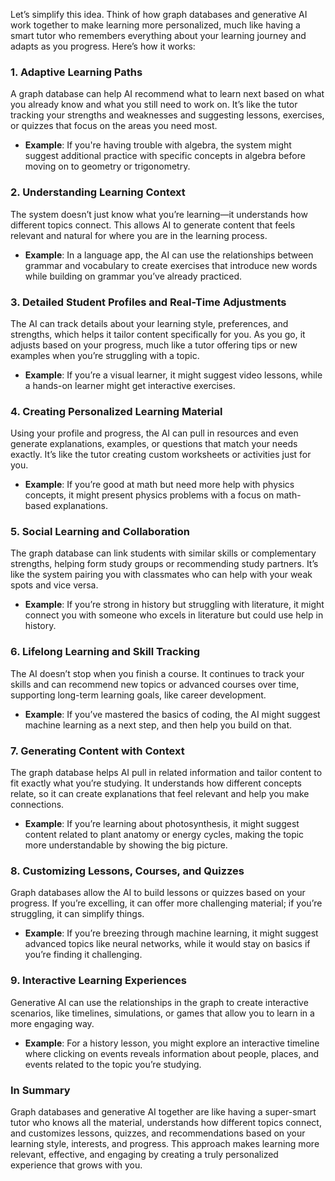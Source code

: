 Let’s simplify this idea. Think of how graph databases and generative AI work together to make learning more personalized, much like having a smart tutor who remembers everything about your learning journey and adapts as you progress. Here’s how it works:

### 1. Adaptive Learning Paths
A graph database can help AI recommend what to learn next based on what you already know and what you still need to work on. It’s like the tutor tracking your strengths and weaknesses and suggesting lessons, exercises, or quizzes that focus on the areas you need most.

- **Example**: If you're having trouble with algebra, the system might suggest additional practice with specific concepts in algebra before moving on to geometry or trigonometry.

### 2. Understanding Learning Context
The system doesn’t just know what you’re learning—it understands how different topics connect. This allows AI to generate content that feels relevant and natural for where you are in the learning process.

- **Example**: In a language app, the AI can use the relationships between grammar and vocabulary to create exercises that introduce new words while building on grammar you’ve already practiced.

### 3. Detailed Student Profiles and Real-Time Adjustments
The AI can track details about your learning style, preferences, and strengths, which helps it tailor content specifically for you. As you go, it adjusts based on your progress, much like a tutor offering tips or new examples when you’re struggling with a topic.

- **Example**: If you’re a visual learner, it might suggest video lessons, while a hands-on learner might get interactive exercises.

### 4. Creating Personalized Learning Material
Using your profile and progress, the AI can pull in resources and even generate explanations, examples, or questions that match your needs exactly. It’s like the tutor creating custom worksheets or activities just for you.

- **Example**: If you’re good at math but need more help with physics concepts, it might present physics problems with a focus on math-based explanations.

### 5. Social Learning and Collaboration
The graph database can link students with similar skills or complementary strengths, helping form study groups or recommending study partners. It’s like the system pairing you with classmates who can help with your weak spots and vice versa.

- **Example**: If you’re strong in history but struggling with literature, it might connect you with someone who excels in literature but could use help in history.

### 6. Lifelong Learning and Skill Tracking
The AI doesn’t stop when you finish a course. It continues to track your skills and can recommend new topics or advanced courses over time, supporting long-term learning goals, like career development.

- **Example**: If you’ve mastered the basics of coding, the AI might suggest machine learning as a next step, and then help you build on that.

### 7. Generating Content with Context
The graph database helps AI pull in related information and tailor content to fit exactly what you’re studying. It understands how different concepts relate, so it can create explanations that feel relevant and help you make connections.

- **Example**: If you’re learning about photosynthesis, it might suggest content related to plant anatomy or energy cycles, making the topic more understandable by showing the big picture.

### 8. Customizing Lessons, Courses, and Quizzes
Graph databases allow the AI to build lessons or quizzes based on your progress. If you’re excelling, it can offer more challenging material; if you’re struggling, it can simplify things.

- **Example**: If you’re breezing through machine learning, it might suggest advanced topics like neural networks, while it would stay on basics if you’re finding it challenging.

### 9. Interactive Learning Experiences
Generative AI can use the relationships in the graph to create interactive scenarios, like timelines, simulations, or games that allow you to learn in a more engaging way.

- **Example**: For a history lesson, you might explore an interactive timeline where clicking on events reveals information about people, places, and events related to the topic you’re studying.

### In Summary
Graph databases and generative AI together are like having a super-smart tutor who knows all the material, understands how different topics connect, and customizes lessons, quizzes, and recommendations based on your learning style, interests, and progress. This approach makes learning more relevant, effective, and engaging by creating a truly personalized experience that grows with you.